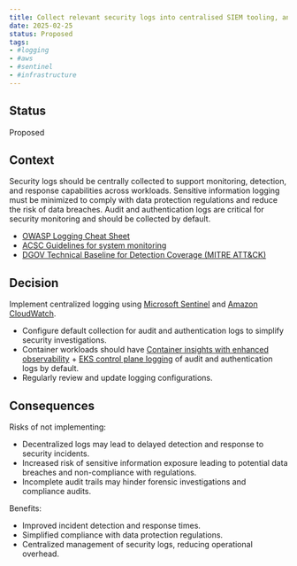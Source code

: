 ```yaml
---
title: Collect relevant security logs into centralised SIEM tooling, and minimise logging of sensitive information.
date: 2025-02-25
status: Proposed
tags:
- #logging
- #aws
- #sentinel
- #infrastructure
---
```


## Status

Proposed

## Context

Security logs should be centrally collected to support monitoring, detection, and response capabilities across workloads. Sensitive information logging must be minimized to comply with data protection regulations and reduce the risk of data breaches. Audit and authentication logs are critical for security monitoring and should be collected by default.

- [OWASP Logging Cheat Sheet](https://cheatsheetseries.owasp.org/cheatsheets/Logging_Cheat_Sheet.html)
- [ACSC Guidelines for system monitoring](https://www.cyber.gov.au/resources-business-and-government/essential-cyber-security/ism/cyber-security-guidelines/guidelines-system-monitoring)
- [DGOV Technical Baseline for Detection Coverage (MITRE ATT&CK)](https://soc.cyber.wa.gov.au/baselines/data-sources/)

## Decision

Implement centralized logging using [Microsoft Sentinel](https://soc.cyber.wa.gov.au/onboarding/sentinel-guidance/) and [Amazon CloudWatch](https://docs.aws.amazon.com/AmazonCloudWatch/latest/monitoring/WhatIsCloudWatch.html).

- Configure default collection for audit and authentication logs to simplify security investigations.
- Container workloads should have [Container insights with enhanced observability](https://docs.aws.amazon.com/AmazonCloudWatch/latest/monitoring/deploy-container-insights-EKS.html) + [EKS control plane logging](https://docs.aws.amazon.com/eks/latest/userguide/control-plane-logs.html) of audit and authentication logs by default.
- Regularly review and update logging configurations.

## Consequences

Risks of not implementing:

- Decentralized logs may lead to delayed detection and response to security incidents.
- Increased risk of sensitive information exposure leading to potential data breaches and non-compliance with regulations.
- Incomplete audit trails may hinder forensic investigations and compliance audits.

Benefits:

- Improved incident detection and response times.
- Simplified compliance with data protection regulations.
- Centralized management of security logs, reducing operational overhead.